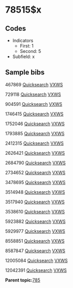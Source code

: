 # 78515$x

## Codes

-   Indicators
    -   First: 1
    -   Second: 5
-   Subfield: x

## Sample bibs

467869 [Quicksearch](https://search.library.yale.edu/catalog/467869) [VXWS](http://prodorbis.library.yale.edu:7014/vxws/GetHoldingsService?bibId=467869)

729118 [Quicksearch](https://search.library.yale.edu/catalog/729118) [VXWS](http://prodorbis.library.yale.edu:7014/vxws/GetHoldingsService?bibId=729118)

904591 [Quicksearch](https://search.library.yale.edu/catalog/904591) [VXWS](http://prodorbis.library.yale.edu:7014/vxws/GetHoldingsService?bibId=904591)

1746415 [Quicksearch](https://search.library.yale.edu/catalog/1746415) [VXWS](http://prodorbis.library.yale.edu:7014/vxws/GetHoldingsService?bibId=1746415)

1752046 [Quicksearch](https://search.library.yale.edu/catalog/1752046) [VXWS](http://prodorbis.library.yale.edu:7014/vxws/GetHoldingsService?bibId=1752046)

1793885 [Quicksearch](https://search.library.yale.edu/catalog/1793885) [VXWS](http://prodorbis.library.yale.edu:7014/vxws/GetHoldingsService?bibId=1793885)

2412315 [Quicksearch](https://search.library.yale.edu/catalog/2412315) [VXWS](http://prodorbis.library.yale.edu:7014/vxws/GetHoldingsService?bibId=2412315)

2626421 [Quicksearch](https://search.library.yale.edu/catalog/2626421) [VXWS](http://prodorbis.library.yale.edu:7014/vxws/GetHoldingsService?bibId=2626421)

2684790 [Quicksearch](https://search.library.yale.edu/catalog/2684790) [VXWS](http://prodorbis.library.yale.edu:7014/vxws/GetHoldingsService?bibId=2684790)

2734652 [Quicksearch](https://search.library.yale.edu/catalog/2734652) [VXWS](http://prodorbis.library.yale.edu:7014/vxws/GetHoldingsService?bibId=2734652)

3478695 [Quicksearch](https://search.library.yale.edu/catalog/3478695) [VXWS](http://prodorbis.library.yale.edu:7014/vxws/GetHoldingsService?bibId=3478695)

3514948 [Quicksearch](https://search.library.yale.edu/catalog/3514948) [VXWS](http://prodorbis.library.yale.edu:7014/vxws/GetHoldingsService?bibId=3514948)

3517940 [Quicksearch](https://search.library.yale.edu/catalog/3517940) [VXWS](http://prodorbis.library.yale.edu:7014/vxws/GetHoldingsService?bibId=3517940)

3538610 [Quicksearch](https://search.library.yale.edu/catalog/3538610) [VXWS](http://prodorbis.library.yale.edu:7014/vxws/GetHoldingsService?bibId=3538610)

5923882 [Quicksearch](https://search.library.yale.edu/catalog/5923882) [VXWS](http://prodorbis.library.yale.edu:7014/vxws/GetHoldingsService?bibId=5923882)

5929977 [Quicksearch](https://search.library.yale.edu/catalog/5929977) [VXWS](http://prodorbis.library.yale.edu:7014/vxws/GetHoldingsService?bibId=5929977)

8558851 [Quicksearch](https://search.library.yale.edu/catalog/8558851) [VXWS](http://prodorbis.library.yale.edu:7014/vxws/GetHoldingsService?bibId=8558851)

8587847 [Quicksearch](https://search.library.yale.edu/catalog/8587847) [VXWS](http://prodorbis.library.yale.edu:7014/vxws/GetHoldingsService?bibId=8587847)

12005084 [Quicksearch](https://search.library.yale.edu/catalog/12005084) [VXWS](http://prodorbis.library.yale.edu:7014/vxws/GetHoldingsService?bibId=12005084)

12042391 [Quicksearch](https://search.library.yale.edu/catalog/12042391) [VXWS](http://prodorbis.library.yale.edu:7014/vxws/GetHoldingsService?bibId=12042391)

**Parent topic:**[785](../../tags/785/785.md)

